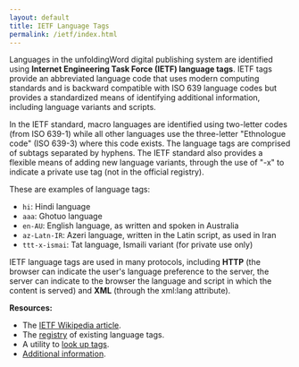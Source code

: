 ```yaml
---
layout: default
title: IETF Language Tags
permalink: /ietf/index.html
---
```


Languages in the unfoldingWord digital publishing system are identified using **Internet Engineering Task Force (IETF) language tags**. IETF tags provide an abbreviated language code that uses  modern computing standards and is backward compatible with ISO 639 language codes but provides a standardized means of identifying additional information, including language variants and scripts.

In the IETF standard, macro languages are identified using two-letter codes (from ISO 639-1) while all other languages use the three-letter "Ethnologue code" (ISO 639-3) where this code exists. The language tags are comprised of subtags separated by hyphens. The IETF standard also provides a flexible means of adding new language variants, through the use of "-x" to indicate a private use tag (not in the official registry).

These are examples of language tags:

  -  `hi`: Hindi language
  -  `aaa`: Ghotuo language
  -  `en-AU`: English language, as written and spoken in Australia
  -  `az-Latn-IR`: Azeri language, written in the Latin script, as used in Iran
  -  `ttt-x-ismai`: Tat language, Ismaili variant (for private use only)

IETF language tags are used in many protocols, including **HTTP** (the browser can indicate the user's language preference to the server, the server can indicate to the browser the language and script in which the content is served) and **XML** (through the xml:lang attribute).

**Resources:**

  -  The [IETF Wikipedia article][ietf-wp].
  -  The [registry][ietf-registry] of existing language tags.
  -  A utility to [look up tags][ietf-utility].
  -  [Additional information][langtag].
  

[ietf-registry]: http://www.iana.org/assignments/language-subtag-registry/language-subtag-registry
[ietf-utility]: http://r12a.github.io/apps/subtags/
[ietf-wp]: https://en.wikipedia.org/wiki/IETF_language_tag
[langtag]: http://www.langtag.net/
